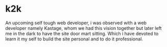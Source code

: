 # k2k
An upcoming self tough web developer, i was observed with a web developer namely Kastage, whom we had this vision together but later left me in the dark to have the site door mart sitting. Which i have devoted to learn it my self to build the site personal and to do it professional. 
